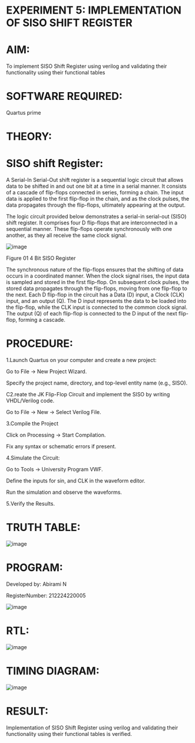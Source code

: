 # EXPERIMENT 5: IMPLEMENTATION OF SISO SHIFT REGISTER

# AIM:

To implement  SISO Shift Register using verilog and validating their functionality using their functional tables

# SOFTWARE REQUIRED:

Quartus prime

# THEORY:

# SISO shift Register:

A Serial-In Serial-Out shift register is a sequential logic circuit that allows data to be shifted in and out one bit at a time in a serial manner. It consists of a cascade of flip-flops connected in series, forming a chain. The input data is applied to the first flip-flop in the chain, and as the clock pulses, the data propagates through the flip-flops, ultimately appearing at the output.

The logic circuit provided below demonstrates a serial-in serial-out (SISO) shift register. It comprises four D flip-flops that are interconnected in a sequential manner. These flip-flops operate synchronously with one another, as they all receive the same clock signal.

![image](https://github.com/naavaneetha/SERIAL-IN-SERIAL-OUT-SHIFTREGISTER/assets/154305477/e81c4072-37f9-46c6-8145-566764b74c3a)

Figure 01 4 Bit SISO Register

The synchronous nature of the flip-flops ensures that the shifting of data occurs in a coordinated manner. When the clock signal rises, the input data is sampled and stored in the first flip-flop. On subsequent clock pulses, the stored data propagates through the flip-flops, moving from one flip-flop to the next.
Each D flip-flop in the circuit has a Data (D) input, a Clock (CLK) input, and an output (Q). The D input represents the data to be loaded into the flip-flop, while the CLK input is connected to the common clock signal. The output (Q) of each flip-flop is connected to the D input of the next flip-flop, forming a cascade.

# PROCEDURE:

1.Launch Quartus on your computer and create a new project:

Go to File → New Project Wizard.

Specify the project name, directory, and top-level entity name (e.g., SISO).

C2.reate the JK Flip-Flop Circuit and implement the SISO by writing VHDL/Verilog code.

Go to File → New → Select Verilog File.

3.Compile the Project

Click on Processing → Start Compilation.

Fix any syntax or schematic errors if present.

4.Simulate the Circuit:

Go to Tools → University Program VWF.

Define the inputs for sin, and CLK in the waveform editor.

Run the simulation and observe the waveforms.

5.Verify the Results.

# TRUTH TABLE:

![image](https://github.com/user-attachments/assets/4726a1e2-3af2-4908-905d-474a5d76c44c)

# PROGRAM:

Developed by: Abirami N

RegisterNumber: 212224220005

![image](https://github.com/user-attachments/assets/c45d4d5f-6135-49c4-a884-6e885c29e87e)

# RTL:

![image](https://github.com/user-attachments/assets/e4a9f7e9-fa80-4026-b856-a2eec4ae922c)

# TIMING DIAGRAM:

![image](https://github.com/user-attachments/assets/a123edba-cd95-43ce-a4a1-ab6c955d30df)

# RESULT:

Implementation of SISO Shift Register using verilog and validating their functionality using their functional tables is verified.
